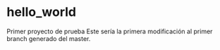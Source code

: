 # hello_world
Primer proyecto de prueba
Este sería la primera modificación al primer branch generado del master.
